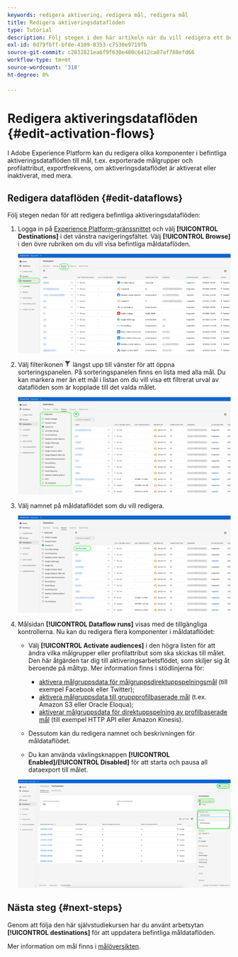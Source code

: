 ```yaml
---
keywords: redigera aktivering, redigera mål, redigera mål
title: Redigera aktiveringsdataflöden
type: Tutorial
description: Följ stegen i den här artikeln när du vill redigera ett befintligt aktiveringsdataflöde i Adobe Experience Platform.
exl-id: 0d79fbff-bfde-4109-8353-c7530e9719fb
source-git-commit: c2832821ea6f9f630e480c6412ca07af788efd66
workflow-type: tm+mt
source-wordcount: '318'
ht-degree: 0%

---
```


# Redigera aktiveringsdataflöden {#edit-activation-flows}

I Adobe Experience Platform kan du redigera olika komponenter i befintliga aktiveringsdataflöden till mål, t.ex. exporterade målgrupper och profilattribut, exportfrekvens, om aktiveringsdataflödet är aktiverat eller inaktiverat, med mera.

## Redigera dataflöden {#edit-dataflows}

Följ stegen nedan för att redigera befintliga aktiveringsdataflöden:

1. Logga in på [Experience Platform-gränssnittet](https://platform.adobe.com/) och välj **[!UICONTROL Destinations]** i det vänstra navigeringsfältet. Välj **[!UICONTROL Browse]** i den övre rubriken om du vill visa befintliga måldataflöden.

   ![Bläddra bland mål](../assets/ui/edit-activation/browse-destinations.png)

2. Välj filterikonen ![Filterikon](/help/images/icons/filter.png) längst upp till vänster för att öppna sorteringspanelen. På sorteringspanelen finns en lista med alla mål. Du kan markera mer än ett mål i listan om du vill visa ett filtrerat urval av dataflöden som är kopplade till det valda målet.

   ![Filtrera mål](../assets/ui/edit-activation/filter-destinations.png)

3. Välj namnet på måldataflödet som du vill redigera.

   ![Välj mål](../assets/ui/edit-activation/destination-select.png)

4. Målsidan **[!UICONTROL Dataflow runs]** visas med de tillgängliga kontrollerna. Nu kan du redigera flera komponenter i måldataflödet:

   * Välj **[!UICONTROL Activate audiences]** i den högra listen för att ändra vilka målgrupper eller profilattribut som ska skickas till målet. Den här åtgärden tar dig till aktiveringsarbetsflödet, som skiljer sig åt beroende på måltyp. Mer information finns i stödlinjerna för:
      * [aktivera målgruppsdata för målgruppsdirektuppspelningsmål](./activate-segment-streaming-destinations.md) (till exempel Facebook eller Twitter);
      * [aktivera målgruppsdata till gruppprofilbaserade mål](./activate-batch-profile-destinations.md) (t.ex. Amazon S3 eller Oracle Eloqua);
      * [aktiverar målgruppsdata för direktuppspelning av profilbaserade mål](./activate-streaming-profile-destinations.md) (till exempel HTTP API eller Amazon Kinesis).

   * Dessutom kan du redigera namnet och beskrivningen för måldataflödet.
   * Du kan använda växlingsknappen **[!UICONTROL Enabled]/[!UICONTROL Disabled]** för att starta och pausa all dataexport till målet.

   ![Målinformation](../assets/ui/edit-activation/destination-details.png)

## Nästa steg {#next-steps}

Genom att följa den här självstudiekursen har du använt arbetsytan **[!UICONTROL destinations]** för att uppdatera befintliga måldataflöden.

Mer information om mål finns i [målöversikten](../catalog/overview.md).
